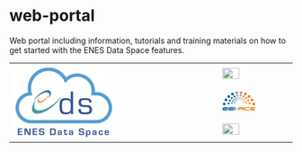 # web-portal
Web portal including information, tutorials and training materials on how to get started with the ENES Data Space features.



<table>
  <tr>
    <td rowspan="3" ><img src="https://github.com/ENES-Data-Space/web-portal/raw/main/img/ENES_DS_logo.png"  width="50%" height="50%"></td>
    <td><img src="https://github.com/ENES-Data-Space/web-portal/raw/main/img/eosc-logo.png"  width="50%" height="50%"></td>
  </tr>
  <tr>
    <td><img src="https://github.com/ENES-Data-Space/web-portal/raw/main/img/egi-ace_logo.png"  width="50%" height="50%"></td>
  </tr>  
  <tr>
    <td><img src="https://github.com/ENES-Data-Space/web-portal/raw/main/img/isenes.jpg"  width="50%" height="50%"></td>
  </tr>  
</table>
